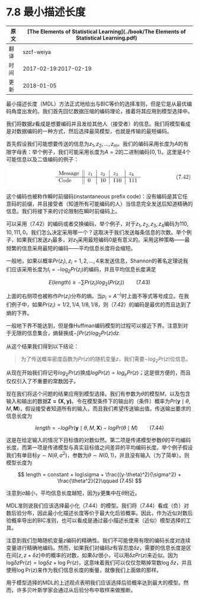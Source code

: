 # 7.8 最小描述长度

| 原文   | [The Elements of Statistical Learning](../book/The Elements of Statistical Learning.pdf) |
| ---- | ---------------------------------------- |
| 翻译   | szcf-weiya                               |
| 时间   | 2017-02-19:2017-02-19                    |
|更新 |2018-01-05|

最小描述长度（MDL）方法正式地给出与BIC等价的选择准则，但是它是从最优编码角度出发的。我们首先回忆数据压缩的编码理论，接着将其应用到模型选择中。

我们将数据$z$看成是想要编码并且发给其他人（接受者）的信息。我们将模型看成是对数据编码的一种方式，然后选择最简模型，也就是传输的最短编码。

首先假设我们可能想要传送的信息为$z_1,z_2,\ldots,z_m$。我们的编码采用长度为$A$的有限字母表：举个例子，我们可能采用长度为$A=2$的二进制编码$\{0,1\}$。这里是4个可能信息以及二值编码的例子：

![](../img/07/pic3.png)

这个编码也被称作瞬时前缀码(instantaneous prefix code)：没有编码是其它任意码的前缀，并且接受者（知道所有可能编码的人）当信息完全发送后知道精确的信息。我们将接下来的讨论限制在瞬时前缀码上。

可以采用（7.42）的编码或者交换编码，举个例子，对于$z_1,z_2,z_3,z_4$编码为$110,10,111,0$。我们怎么决定采用哪一个？这取决于我们发送每条信息的次数。举个例子，如果我们发送$z_1$最多，对$z_1$采用最短编码$0$是有意义的。采用这种策略——最频繁的信息采用最短的编码——平均信息长度将会缩短。

一般地，如果以概率$Pr(z_i),z_i=1,2,\ldots,4$来发送信息，Shannon的著名定理说我们应该采用长度为$l_i=-\mathrm{log}_2 Pr(z_i)$的编码，并且平均信息长度满足

$$
E(length) \ge -\sum Pr(z_i)log_2(Pr(z_i))\qquad (7.43)
$$

上面的右侧项也被称作$Pr(z_i)$分布的熵。当$p_i=A^{-l_i}$时上面不等式等号成立。在我们例子中，如果$Pr(z_i)=1/2,1/4,1/8,1/8$，则（7.42）的编码是最优的而且达到了熵的下界。

一般地下界不能达到，但是像Huffman编码模型的过程可以接近下界。注意到对于无限的信息集合，熵替换成$-\int Pr(z)log_2Pr(z)dz$.

从这个结果我们得到以下结论：

> 为了传送概率密度函数为$Pr(z)$的随机变量$z$，我们需要$-log_2Pr(z)$位信息。

从现在开始我们将记号$log_2Pr(z)$换成$log Pr(z)=log_e Pr(z)$；这是很方便的，而且仅仅引入了不重要的常数因子。

现在我们将这个问题的结果应用到模型选择。我们有参数为$\theta$的模型$M$，以及包含输入和输出的数据$\mathbf{Z=(X,y)}$。令在模型条件下的输出的（条件）概率为$Pr(\mathbf y\mid\theta,M,\mathbf M)$，假设接受者知道所有的输入，而且我们希望传送输出值。传送输出要求的信息长度为

$$
length = -log Pr(\mathbf y\mid \theta,M,\mathbf X)-log Pr(\theta\mid M)\qquad (7.44)
$$

这是在给定输入的情况下目标值的对数似然。第二项是传递模型参数$\theta$的平均编码长度，而第一项是传递模型与真实目标值之间差异的平均编码长度。举个例子假设我们有单目标$y\sim N(\theta,\sigma^2)$，参数为$\theta\sim N(0,1)$，并且没有输入（为了简单）。则模型长度为

$$
length = constant + log\sigma + \frac{(y-\theta)^2}{\sigma^2} + \frac{\theta^2}{2}\qquad (7.45)
$$

注意到$\sigma$越小，平均信息长度越短，因为$y$更集中在$\theta$附近。

MDL准则说我们应该选择最小化（7.44）的模型。我们将（7.44）看成（负）对数后验分布，因此最小化描述长度等价于最大化后验概率。因此，作为近似对数后验概率导出的BIC准则，也可以看成是通过最小描述长度来（近似）模型选择的工具。

注意到我们忽略随机变量$z$编码的精确性。我们不可能使用有限的编码长度对连续变量进行精确地编码。然而，如果我们对编码$z$有容忍度$\delta z$，需要的信息长度是区在间$[z,z+\delta z]$中的概率的对数，如果$\delta z$很小，可以用$\delta zPr(z)$来近似。因为$\mathrm {log}\delta z\mathrm{Pr}(z)=\mathrm{log}\delta z + \mathrm{log}\;\mathrm{Pr}(z)$，这意味着我们可以仅仅忽略掉常数$\mathrm{log}\;\delta z$，并且使用$\mathrm{log\; Pr}(z)$来作为我们信息长度的衡量，就像我们上面做的那样。

用于模型选择的MDL的上述观点表明我们应该选择后验概率达到最大的模型。然而，许多贝叶斯学家会通过从后验分布中取样来做推断。
